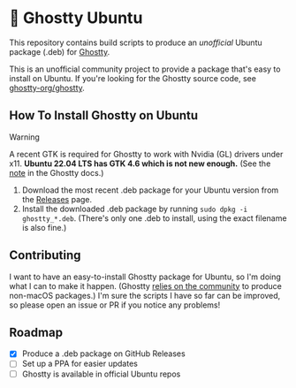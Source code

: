 # :ghost: Ghostty Ubuntu

This repository contains build scripts to produce an _unofficial_ Ubuntu package
(.deb) for [Ghostty](https://ghostty.org).

This is an unofficial community project to provide a package that's easy to
install on Ubuntu. If you're looking for the Ghostty source code, see
[ghostty-org/ghostty](https://github.com/ghostty-org/ghostty).

## How To Install Ghostty on Ubuntu

> [!WARNING]
> A recent GTK is required for Ghostty to work with Nvidia (GL) drivers under
> x11. **Ubuntu 22.04 LTS has GTK 4.6 which is not new enough.** (See the
> [note](https://ghostty.org/docs/install/build#debian-and-ubuntu) in the
> Ghostty docs.)

1. Download the most recent .deb package for your Ubuntu version from the
   [Releases](https://github.com/mkasberg/ghostty-ubuntu/releases) page.
2. Install the downloaded .deb package by running `sudo dpkg -i
   ghostty_*.deb`. (There's only one .deb to install, using the exact filename is
   also fine.)

## Contributing

I want to have an easy-to-install Ghostty package for Ubuntu, so I'm doing what
I can to make it happen. (Ghostty [relies on the
community](https://ghostty.org/docs/install/binary) to produce non-macOS
packages.) I'm sure the scripts I have so far can be improved, so please open an
issue or PR if you notice any problems!

## Roadmap

- [x] Produce a .deb package on GitHub Releases
- [ ] Set up a PPA for easier updates
- [ ] Ghostty is available in official Ubuntu repos

